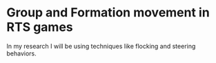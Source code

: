 # Group and Formation movement in RTS games
In my research I will be using techniques like flocking and steering behaviors.
